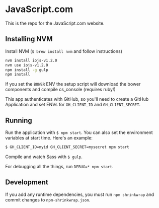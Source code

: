 # JavaScript.com

This is the repo for the JavaScript.com website.

## Installing NVM

Install NVM (`$ brew install nvm` and follow instructions)

```bash
nvm install iojs-v1.2.0
nvm use iojs-v1.2.0
npm install -g gulp
npm install
```

If you set the `BOWER` ENV the setup script will download the bower components and compile cs_console (requires ruby!)

This app authenticates with GitHub, so you'll need to create a GitHub Application and set ENVs for `GH_CLIENT_ID` and `GH_CLIENT_SECRET`.

## Running

Run the application with `$ npm start`. You can also set the environment variables at start time. Here's an example:

```bash
$ GH_CLIENT_ID=myid GH_CLIENT_SECRET=mysecret npm start
```
Compile and watch Sass with `$ gulp`.

For debugging all the things, run `DEBUG=* npm start`.

## Development

If you add any runtime dependencies, you must run `npm shrinkwrap` and
commit changes to `npm-shrinkwrap.json`.


